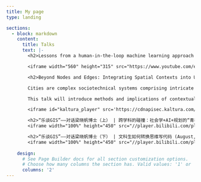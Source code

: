 ```yaml
---
title: My page
type: landing

sections:
  - block: markdown
    content:
      title: Talks
      text: |-
        <h2>Lessons from a human-in-the-loop machine learning approach to identify vacant, abandoned, and deteriorated properties in Savannah, Georgia (April, 2025) @ Michigan Institute for Data & AI in Society, University of Michigan</h2>

        <iframe width="560" height="315" src="https://www.youtube.com/embed/eU48pxr92Zs?si=KSAjiTN-niD3ftP2" title="YouTube video player" frameborder="0" allow="accelerometer; autoplay; clipboard-write; encrypted-media; gyroscope; picture-in-picture; web-share" referrerpolicy="strict-origin-when-cross-origin" allowfullscreen></iframe>

        <h2>Beyond Nodes and Edges: Integrating Spatial Contexts into Urban Network Science (April, 2024) @ Center for the Study of Complex Systems, University of Michigan</h2>

        Cities are complex sociotechnical systems comprising intricate networks of infrastructure, human mobility, and relationships. However, conventional applications of network science in urban topics often simplify these systems into nodes and edges, disregarding the spatial and infrastructural contexts in which these networks operate. This limits our understanding of how network dynamics intersect with physical space and infrastructure, hindering meaningful changes that can be enacted through urban planning and policy adjustments.

        This talk will introduce methods and implications of contextualizing urban networks within spatial and infrastructural dimensions. Case studies will be presented to show how the concept of network duality manifests, such as offering connectivity and access for certain populations, places, or types of flows, while marginalizing or restricting others. This phenomenon emerges as different urban network systems interact with each other and with the built environment.

        <iframe id="kaltura_player" src='https://cdnapisec.kaltura.com/p/1038472/embedPlaykitJs/uiconf_id/54883762?iframeembed=true&amp;entry_id=1_j7w8kv54&amp;config%5Bprovider%5D=%7B%22widgetId%22%3A%221_19r6v9vt%22%7D&amp;config%5Bplayback%5D=%7B%22startTime%22%3A0%7D'  style="width: 800px;height: 450px;border: 0;" allowfullscreen webkitallowfullscreen mozAllowFullScreen allow="autoplay *; fullscreen *; encrypted-media *" sandbox="allow-downloads allow-forms allow-same-origin allow-scripts allow-top-navigation allow-pointer-lock allow-popups allow-modals allow-orientation-lock allow-popups-to-escape-sandbox allow-presentation allow-top-navigation-by-user-activation" title="Xiaofan Liang | Beyond Nodes and Edges: Integrating Spatial Contexts into Urban Network Science | March 26, 2024"></iframe>

        <h2>“乐谈GIS”——对话梁晓帆博士（上） | 跨学科的碰撞：社会学+AI+规划的“青椒”学术之旅 (August, 2024) @ Shenzhen University, China</h2>
        <iframe width="100%" height="450" src="//player.bilibili.com/player.html?isOutside=true&aid=112943496693898&bvid=BV19EYXejEiJ&cid=500001646622109&p=1" scrolling="no" border="0" frameborder="no" framespacing="0" allowfullscreen="true"></iframe>

        <h2>“乐谈GIS”——对话梁晓帆博士（下） | 文科生如何转换思维写代码 (August, 2024) @ Shenzhen University, China</h2>
        <iframe width="100%" height="450" src="//player.bilibili.com/player.html?isOutside=true&aid=112943580776425&bvid=BV1CrYXeaEmz&cid=500001646037311&p=1" scrolling="no" border="0" frameborder="no" framespacing="0" allowfullscreen="true"></iframe>
         
    design:
      # See Page Builder docs for all section customization options.
      # Choose how many columns the section has. Valid values: '1' or '2'.
      columns: '2'
---
```








